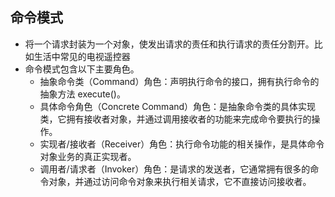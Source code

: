 ## 命令模式
* 将一个请求封装为一个对象，使发出请求的责任和执行请求的责任分割开。比如生活中常见的电视遥控器
* 命令模式包含以下主要角色。
    * 抽象命令类（Command）角色：声明执行命令的接口，拥有执行命令的抽象方法 execute()。
    * 具体命令角色（Concrete    Command）角色：是抽象命令类的具体实现类，它拥有接收者对象，并通过调用接收者的功能来完成命令要执行的操作。
    * 实现者/接收者（Receiver）角色：执行命令功能的相关操作，是具体命令对象业务的真正实现者。
    * 调用者/请求者（Invoker）角色：是请求的发送者，它通常拥有很多的命令对象，并通过访问命令对象来执行相关请求，它不直接访问接收者。  

